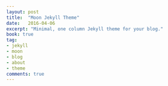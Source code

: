 ```yaml
---
layout: post
title:  "Moon Jekyll Theme"
date:   2016-04-06
excerpt: "Minimal, one column Jekyll theme for your blog."
book: true
tag:
- jekyll 
- moon
- blog
- about
- theme
comments: true
---
```

